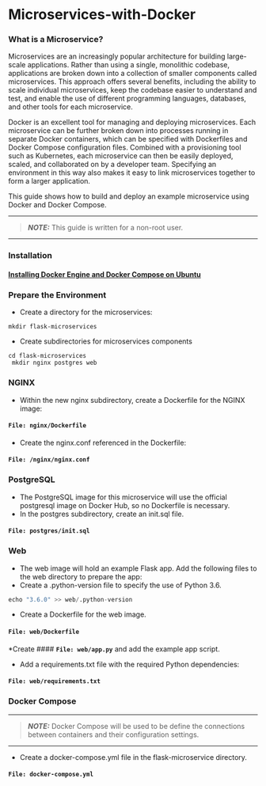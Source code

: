 # Microservices-with-Docker
### What is a Microservice?
Microservices are an increasingly popular architecture for building large-scale applications. Rather than using a single, monolithic codebase, applications are broken down into a collection of smaller components called microservices. This approach offers several benefits, including the ability to scale individual microservices, keep the codebase easier to understand and test, and enable the use of different programming languages, databases, and other tools for each microservice.

Docker is an excellent tool for managing and deploying microservices. Each microservice can be further broken down into processes running in separate Docker containers, which can be specified with Dockerfiles and Docker Compose configuration files. Combined with a provisioning tool such as Kubernetes, each microservice can then be easily deployed, scaled, and collaborated on by a developer team. Specifying an environment in this way also makes it easy to link microservices together to form a larger application.

This guide shows how to build and deploy an example microservice using Docker and Docker Compose.

---
> **_NOTE:_**
This guide is written for a non-root user.
---

### Installation
#### [Installing Docker Engine and Docker Compose on Ubuntu](https://www.linode.com/docs/guides/installing-and-using-docker-on-ubuntu-and-debian/)

### Prepare the Environment
* Create a directory for the microservices:
```
mkdir flask-microservices
```
* Create subdirectories for microservices components
```
cd flask-microservices
 mkdir nginx postgres web
 ```
 ### NGINX
* Within the new nginx subdirectory, create a Dockerfile for the NGINX image:
#### **`File: nginx/Dockerfile`**

* Create the nginx.conf referenced in the Dockerfile:
#### **`File: /nginx/nginx.conf`**

### PostgreSQL
* The PostgreSQL image for this microservice will use the official postgresql image on Docker Hub, so no Dockerfile is necessary.
* In the postgres subdirectory, create an init.sql file.
#### **`File: postgres/init.sql`**

### Web
* The web image will hold an example Flask app. Add the following files to the web directory to prepare the app:
* Create a .python-version file to specify the use of Python 3.6.

```python
echo "3.6.0" >> web/.python-version
```
* Create a Dockerfile for the web image.
#### **`File: web/Dockerfile`**

*Create #### **`File: web/app.py`** and add the example app script.

* Add a requirements.txt file with the required Python dependencies:
#### **`File: web/requirements.txt`** 

### Docker Compose
---
> **_NOTE:_**
Docker Compose will be used to be define the connections between containers and their configuration settings.
___
* Create a docker-compose.yml file in the flask-microservice directory.
#### **`File: docker-compose.yml`** 
